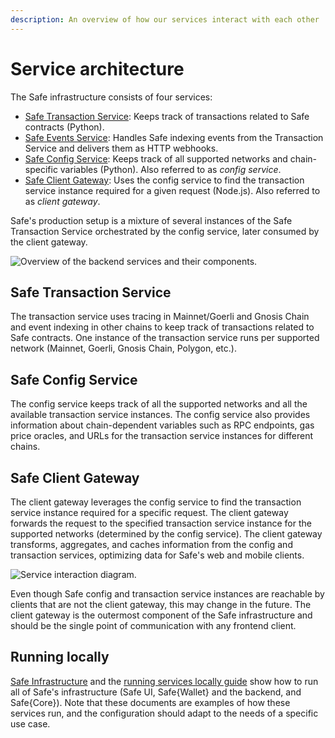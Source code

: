 ```yaml
---
description: An overview of how our services interact with each other
---
```


# Service architecture

The Safe infrastructure consists of four services:

* [Safe Transaction Service](https://github.com/safe-global/safe-transaction-service): Keeps track of transactions related to Safe contracts (Python).
* [Safe Events Service](https://github.com/safe-global/safe-events-service): Handles Safe indexing events from the Transaction Service and delivers them as HTTP webhooks.
* [Safe Config Service](https://github.com/safe-global/safe-config-service): Keeps track of all supported networks and chain-specific variables (Python). Also referred to as *config service*.
* [Safe Client Gateway](https://github.com/safe-global/safe-client-gateway-nest): Uses the config service to find the transaction service instance required for a given request (Node.js). Also referred to as *client gateway*.

Safe's production setup is a mixture of several instances of the Safe Transaction Service orchestrated by the config service, later consumed by the client gateway.

![Overview of the backend services and their components.](<../.gitbook/assets/diagram-services.png>)

## Safe Transaction Service

The transaction service uses tracing in Mainnet/Goerli and Gnosis Chain and event indexing in other chains to keep track of transactions related to Safe contracts. One instance of the transaction service runs per supported network (Mainnet, Goerli, Gnosis Chain, Polygon, etc.).

## Safe Config Service

The config service keeps track of all the supported networks and all the available transaction service instances. The config service also provides information about chain-dependent variables such as RPC endpoints, gas price oracles, and URLs for the transaction service instances for different chains.

## Safe Client Gateway

The client gateway leverages the config service to find the transaction service instance required for a specific request. The client gateway forwards the request to the specified transaction service instance for the supported networks (determined by the config service). The client gateway transforms, aggregates, and caches information from the config and transaction services, optimizing data for Safe's web and mobile clients.

![Service interaction diagram.](<../.gitbook/assets/diagram-services-requests.png>)

Even though Safe config and transaction service instances are reachable by clients that are not the client gateway, this may change in the future. The client gateway is the outermost component of the Safe infrastructure and should be the single point of communication with any frontend client.

## Running locally

[Safe Infrastructure](https://github.com/safe-global/safe-infrastructure) and the [running services locally guide](https://github.com/safe-global/safe-infrastructure/blob/main/docs/running_locally.md) show how to run all of Safe's infrastructure (Safe UI, Safe{Wallet} and the backend, and Safe{Core}). Note that these documents are examples of how these services run, and the configuration should adapt to the needs of a specific use case.
